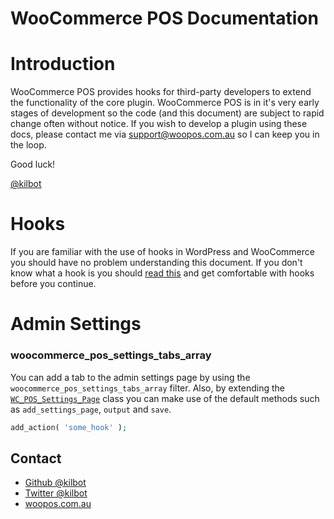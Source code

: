 WooCommerce POS Documentation
=============================

# Introduction

WooCommerce POS provides hooks for third-party developers to extend the functionality of the core plugin. WooCommerce POS is in it's very early stages of development so the code (and this document) are subject to rapid change often without notice. If you wish to develop a plugin using these docs, please contact me via [support@woopos.com.au](support@woopos.com.au) so I can keep you in the loop.

Good luck!

[@kilbot](http://github.com/kilbot)

# Hooks

If you are familiar with the use of hooks in WordPress and WooCommerce you should have no problem understanding this document. If you don't know what a hook is you should [read this](http://codex.wordpress.org/Plugin_API) and get comfortable with hooks before you continue.

# Admin Settings

### woocommerce_pos_settings_tabs_array

You can add a tab to the admin settings page by using the `woocommerce_pos_settings_tabs_array` filter. Also, by extending the [`WC_POS_Settings_Page`](https://github.com/kilbot/WooCommerce-POS/blob/master/admin/includes/class-pos-settings.php) class you can make use of the default methods such as `add_settings_page`, `output` and `save`.

``` php
add_action( 'some_hook' );
```

Contact
----------------

 * [Github @kilbot](http://github.com/kilbot)
 * [Twitter @kilbot](http://twitter.com/kilbot)
 * [woopos.com.au](http://woopos.com.au)
